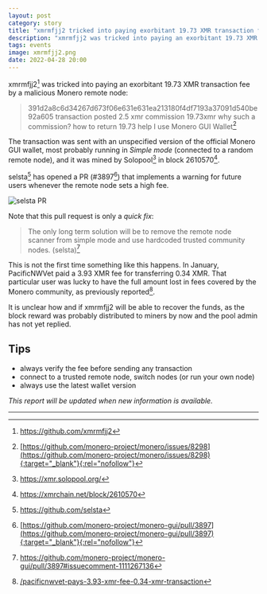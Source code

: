 ```yaml
---
layout: post
category: story
title: "xmrmfjj2 tricked into paying exorbitant 19.73 XMR transaction fee by malicious remote node" 
description: "xmrmfjj2 was tricked into paying an exorbitant 19.73 XMR transaction fee by a malicious Monero remote node."
tags: events
image: xmrmfjj2.png
date: 2022-04-28 20:00
---
```


xmrmfjj2[^1] was tricked into paying an exorbitant 19.73 XMR transaction fee by a malicious Monero remote node:

> 391d2a8c6d34267d673f06e631e631ea213180f4df7193a37091d540be92a605 transaction posted 2.5 xmr commission 19.73xmr why such a commission? how to return 19.73 help I use Monero GUI Wallet[^2]

The transaction was sent with an unspecified version of the official Monero GUI wallet, most probably running in *Simple mode* (connected to a random remote node), and it was mined by Solopool[^3] in block 2610570[^4].

selsta[^5] has opened a PR (#3897[^6]) that implements a warning for future users whenever the remote node sets a high fee.

![selsta PR](/assets/img/stories/selsta-3897.png)

Note that this pull request is only a *quick fix*:

> The only long term solution will be to remove the remote node scanner from simple mode and use hardcoded trusted community nodes. (selsta)[^7]

This is not the first time something like this happens. In January, PacificNWVet paid a 3.93 XMR fee for transferring 0.34 XMR. That particular user was lucky to have the full amount lost in fees covered by the Monero community, as previously reported[^8].

It is unclear how and if xmrmfjj2 will be able to recover the funds, as the block reward was probably distributed to miners by now and the pool admin has not yet replied.

## Tips

- always verify the fee before sending any transaction
- connect to a trusted remote node, switch nodes (or run your own node) 
- always use the latest wallet version

*This report will be updated when new information is available.*

---

[^1]: https://github.com/xmrmfjj2
[^2]: [https://github.com/monero-project/monero/issues/8298](https://github.com/monero-project/monero/issues/8298){:target="_blank"}{:rel="nofollow"}
[^3]: https://xmr.solopool.org/
[^4]: https://xmrchain.net/block/2610570
[^5]: https://github.com/selsta
[^6]: [https://github.com/monero-project/monero-gui/pull/3897](https://github.com/monero-project/monero-gui/pull/3897){:target="_blank"}{:rel="nofollow"}
[^7]: https://github.com/monero-project/monero-gui/pull/3897#issuecomment-1111267136
[^8]: [/pacificnwvet-pays-3.93-xmr-fee-0.34-xmr-transaction](/pacificnwvet-pays-3.93-xmr-fee-0.34-xmr-transaction)

